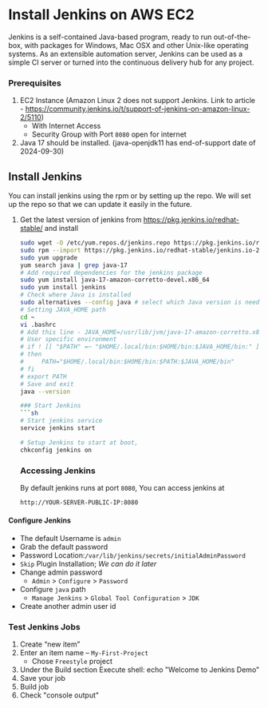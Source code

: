 # Install Jenkins on AWS EC2
Jenkins is a self-contained Java-based program, ready to run out-of-the-box, with packages for Windows, Mac OSX and other Unix-like operating systems. As an extensible automation server, Jenkins can be used as a simple CI server or turned into the continuous delivery hub for any project.

### Prerequisites
1. EC2 Instance (Amazon Linux 2 does not support Jenkins. Link to article - https://community.jenkins.io/t/support-of-jenkins-on-amazon-linux-2/5110)
   - With Internet Access
   - Security Group with Port `8080` open for internet
1. Java 17 should be installed. (java-openjdk11 has end-of-support date of 2024-09-30)


## Install Jenkins
 You can install jenkins using the rpm or by setting up the repo. We will set up the repo so that we can update it easily in the future.
1. Get the latest version of jenkins from https://pkg.jenkins.io/redhat-stable/ and install
   ```sh
   sudo wget -O /etc/yum.repos.d/jenkins.repo https://pkg.jenkins.io/redhat-stable/jenkins.repo
   sudo rpm --import https://pkg.jenkins.io/redhat-stable/jenkins.io-2023.key
   sudo yum upgrade
   yum search java | grep java-17
   # Add required dependencies for the jenkins package
   sudo yum install java-17-amazon-corretto-devel.x86_64
   sudo yum install jenkins
   # Check where Java is installed
   sudo alternatives --config java # select which Java version is needed by entering the number
   # Setting JAVA_HOME path
   cd ~
   vi .bashrc
   # Add this line - JAVA_HOME=/usr/lib/jvm/java-17-amazon-corretto.x86_64 above user specfic environment section
   # User specific environment
   # if ! [[ "$PATH" =~ "$HOME/.local/bin:$HOME/bin:$JAVA_HOME/bin:" ]]
   # then
   #     PATH="$HOME/.local/bin:$HOME/bin:$PATH:$JAVA_HOME/bin"
   # fi
   # export PATH
   # Save and exit
   java --version

   ### Start Jenkins
   ```sh
   # Start jenkins service
   service jenkins start

   # Setup Jenkins to start at boot,
   chkconfig jenkins on
   ```

   ### Accessing Jenkins
   By default jenkins runs at port `8080`, You can access jenkins at
   ```sh
   http://YOUR-SERVER-PUBLIC-IP:8080
   ```
  #### Configure Jenkins
- The default Username is `admin`
- Grab the default password 
- Password Location:`/var/lib/jenkins/secrets/initialAdminPassword`
- `Skip` Plugin Installation; _We can do it later_
- Change admin password
   - `Admin` > `Configure` > `Password`
- Configure `java` path
  - `Manage Jenkins` > `Global Tool Configuration` > `JDK`  
- Create another admin user id

### Test Jenkins Jobs
1. Create “new item”
1. Enter an item name – `My-First-Project`
   - Chose `Freestyle` project
1. Under the Build section
	Execute shell: echo "Welcome to Jenkins Demo"
1. Save your job 
1. Build job
1. Check "console output"
